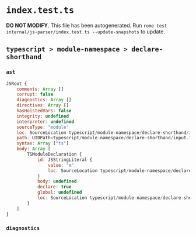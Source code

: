 # `index.test.ts`

**DO NOT MODIFY**. This file has been autogenerated. Run `rome test internal/js-parser/index.test.ts --update-snapshots` to update.

## `typescript > module-namespace > declare-shorthand`

### `ast`

```javascript
JSRoot {
	comments: Array []
	corrupt: false
	diagnostics: Array []
	directives: Array []
	hasHoistedVars: false
	integrity: undefined
	interpreter: undefined
	sourceType: "module"
	loc: SourceLocation typescript/module-namespace/declare-shorthand/input.ts 1:0-2:0
	path: UIDPath<typescript/module-namespace/declare-shorthand/input.ts>
	syntax: Array ["ts"]
	body: Array [
		TSModuleDeclaration {
			id: JSStringLiteral {
				value: "m"
				loc: SourceLocation typescript/module-namespace/declare-shorthand/input.ts 1:15-1:18
			}
			body: undefined
			declare: true
			global: undefined
			loc: SourceLocation typescript/module-namespace/declare-shorthand/input.ts 1:0-1:19
		}
	]
}
```

### `diagnostics`

```

```
